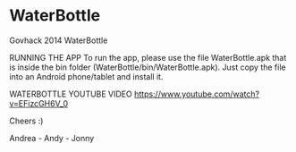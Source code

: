 WaterBottle
===========

Govhack 2014 WaterBottle

RUNNING THE APP
To run the app, please use the file WaterBottle.apk that is inside the bin folder (WaterBottle/bin/WaterBottle.apk).
Just copy the file into an Android phone/tablet and install it.


WATERBOTTLE YOUTUBE VIDEO
https://www.youtube.com/watch?v=EFizcGH6V_0


Cheers :)

Andrea - Andy - Jonny
